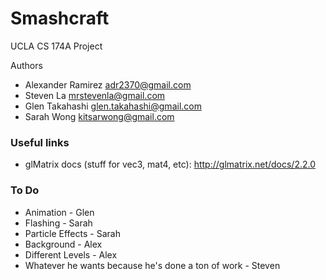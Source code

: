 # Smashcraft

UCLA CS 174A Project

Authors

*   Alexander Ramirez <adr2370@gmail.com>
*   Steven La <mrstevenla@gmail.com>
*   Glen Takahashi <glen.takahashi@gmail.com>
*   Sarah Wong <kitsarwong@gmail.com>

### Useful links

*   glMatrix docs (stuff for vec3, mat4, etc): http://glmatrix.net/docs/2.2.0

### To Do

*   Animation - Glen
*   Flashing - Sarah
*   Particle Effects - Sarah
*   Background - Alex
*   Different Levels - Alex
*   Whatever he wants because he's done a ton of work - Steven
